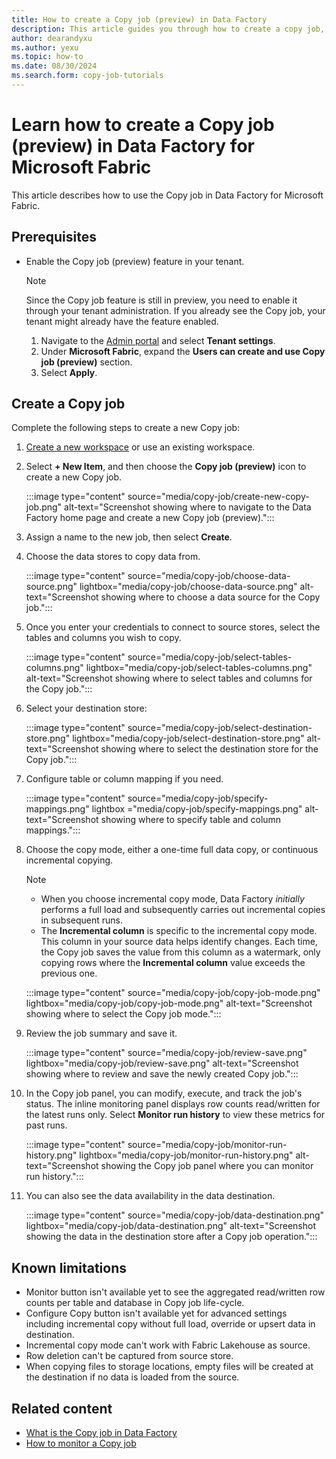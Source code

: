 ```yaml
---
title: How to create a Copy job (preview) in Data Factory
description: This article guides you through how to create a copy job, execute it, and view the results.
author: dearandyxu
ms.author: yexu
ms.topic: how-to
ms.date: 08/30/2024
ms.search.form: copy-job-tutorials 
---
```


# Learn how to create a Copy job (preview) in Data Factory for Microsoft Fabric

This article describes how to use the Copy job in Data Factory for Microsoft Fabric.

## Prerequisites

- Enable the Copy job (preview) feature in your tenant.

  > [!NOTE]
  > Since the Copy job feature is still in preview, you need to enable it through your tenant administration. If you already see the Copy job, your tenant might already have the feature enabled.

  1. Navigate to the [Admin portal](https://msit.powerbi.com/admin-portal) and select **Tenant settings**.
  1. Under **Microsoft Fabric**, expand the **Users can create and use Copy job (preview)** section.
  1. Select **Apply**.

## Create a Copy job

Complete the following steps to create a new Copy job:

1. [Create a new workspace](../get-started/create-workspaces.md) or use an existing workspace.
1. Select **+ New Item**, and then choose the **Copy job (preview)** icon to create a new Copy job.

   :::image type="content" source="media/copy-job/create-new-copy-job.png" alt-text="Screenshot showing where to navigate to the Data Factory home page and create a new Copy job (preview).":::

1. Assign a name to the new job, then select **Create**.
1. Choose the data stores to copy data from.

   :::image type="content" source="media/copy-job/choose-data-source.png" lightbox="media/copy-job/choose-data-source.png" alt-text="Screenshot showing where to choose a data source for the Copy job.":::

1. Once you enter your credentials to connect to source stores, select the tables and columns you wish to copy.

   :::image type="content" source="media/copy-job/select-tables-columns.png" lightbox="media/copy-job/select-tables-columns.png" alt-text="Screenshot showing where to select tables and columns for the Copy job.":::

1. Select your destination store:

   :::image type="content" source="media/copy-job/select-destination-store.png" lightbox="media/copy-job/select-destination-store.png" alt-text="Screenshot showing where to select the destination store for the Copy job.":::

1. Configure table or column mapping if you need.

   :::image type="content" source="media/copy-job/specify-mappings.png" lightbox ="media/copy-job/specify-mappings.png" alt-text="Screenshot showing where to specify table and column mappings.":::

1. Choose the copy mode, either a one-time full data copy, or continuous incremental copying.

   > [!NOTE]
   > - When you choose incremental copy mode, Data Factory _initially_ performs a full load and subsequently carries out incremental copies in subsequent runs.
   > - The **Incremental column** is specific to the incremental copy mode. This column in your source data helps identify changes. Each time, the Copy job saves the value from this column as a watermark, only copying rows where the **Incremental column** value exceeds the previous one.

   :::image type="content" source="media/copy-job/copy-job-mode.png" lightbox="media/copy-job/copy-job-mode.png" alt-text="Screenshot showing where to select the Copy job mode.":::

1. Review the job summary and save it.

   :::image type="content" source="media/copy-job/review-save.png" lightbox="media/copy-job/review-save.png" alt-text="Screenshot showing where to review and save the newly created Copy job.":::

1. In the Copy job panel, you can modify, execute, and track the job's status. The inline monitoring panel displays row counts read/written for the latest runs only. Select **Monitor run history** to view these metrics for past runs.

   :::image type="content" source="media/copy-job/monitor-run-history.png" lightbox="media/copy-job/monitor-run-history.png" alt-text="Screenshot showing the Copy job panel where you can monitor run history.":::

1. You can also see the data availability in the data destination.

   :::image type="content" source="media/copy-job/data-destination.png" lightbox="media/copy-job/data-destination.png" alt-text="Screenshot showing the data in the destination store after a Copy job operation.":::

## Known limitations

- Monitor button isn't available yet to see the aggregated read/written row counts per table and database in Copy job life-cycle.
- Configure Copy button isn't available yet for advanced settings including incremental copy without full load, override or upsert data in destination.
- Incremental copy mode can't work with Fabric Lakehouse as source.
- Row deletion can't be captured from source store.
- When copying files to storage locations, empty files will be created at the destination if no data is loaded from the source.

## Related content

- [What is the Copy job in Data Factory](what-is-copy-job.md)
- [How to monitor a Copy job](monitor-copy-job.md)
